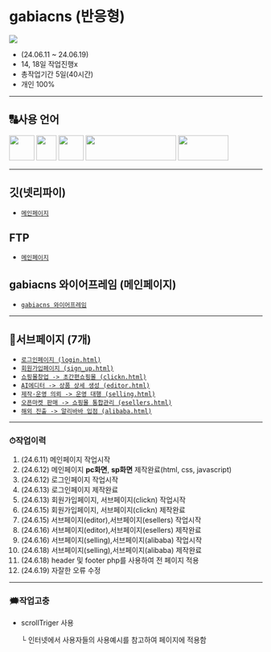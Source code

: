 # gabiacns (반응형)
<img src="https://github.com/ttunmill/gabiacns/assets/84768554/c28c1126-43e2-4b31-a5a4-ef65247dd20c">

* (24.06.11 ~ 24.06.19)
* 14, 18일 작업진행x
* 총작업기간 5일(40시간)
* 개인 100%
---
## 🔠사용 언어
<img src="https://github.com/ttunmill/gabiacns/assets/84768554/45aaaff6-aa00-4209-a23e-13ec83f6031a" width="50" height="50">
<img src="https://github.com/ttunmill/gabiacns/assets/84768554/f199d7ad-3c97-4ff3-8f22-8d4546bfeb2a" width="40" height="50">
<img src="https://github.com/ttunmill/gabiacns/assets/84768554/d80fb406-7c87-4150-83eb-af60ab915f35" width="50" height="50">
<img src="https://github.com/ttunmill/gabiacns/assets/84768554/9a4bbb0d-97ed-4a3e-9d31-b7cf837f43fa" width="180" height="50">
<img src="https://github.com/ttunmill/gabiacns/assets/84768554/a5c08a2c-a93b-48a3-865b-3f07eebe4299" width="100" height="50">

---

## 깃(넷리파이)
* [`메인페이지`](https://gabiacns.netlify.app/)
## FTP
* [`메인페이지`](http://ttunmill.dothome.co.kr/gabiacns/index.html)
## gabiacns 와이어프레임 (메인페이지)
* [`gabiacns 와이어프레임`](https://www.figma.com/design/KcCow2JyU1MwBAFFUT0hUr/%EC%99%80%EC%9D%B4%EC%96%B4-%ED%94%84%EB%A0%88%EC%9E%84---%EA%B0%80%EB%B9%84%EC%95%84%EC%BB%A4%EB%A8%B8%EC%8A%A4?node-id=0-1&t=N82yUp2DN16Ei0Z7-1)
---
## 🔗서브페이지 (7개)
- [`로그인페이지 (login.html)`](http://ttunmill.dothome.co.kr/gabiacns/pages/login.html)
- [`회원가입페이지 (sign_up.html)`](http://ttunmill.dothome.co.kr/gabiacns/pages/sign_up.html)
- [`쇼핑몰창업 -> 초간편쇼핑몰 (clickn.html)`](http://ttunmill.dothome.co.kr/gabiacns/pages/clickn.html)
- [`AI에디터 -> 상품 상세 생성 (editor.html)`](http://ttunmill.dothome.co.kr/gabiacns/pages/editor.html)
- [`제작·운영 의뢰 -> 운영 대행 (selling.html)`](http://ttunmill.dothome.co.kr/gabiacns/pages/selling.html)
- [`오픈마켓 판매 -> 쇼핑몰 통합관리 (esellers.html)`](http://ttunmill.dothome.co.kr/gabiacns/pages/esellers.html)
- [`해외 진출 -> 알리바바 입점 (alibaba.html)`](http://ttunmill.dothome.co.kr/gabiacns/pages/alibaba.html)
---
### ⏱작업이력
1. (24.6.11) 메인페이지 작업시작
2. (24.6.12) 메인페이지 **pc화면**, **sp화면** 제작완료(html, css, javascript)
3. (24.6.12) 로그인페이지 작업시작
4. (24.6.13) 로그인페이지 제작완료
5. (24.6.13) 회원가입페이지, 서브페이지(clickn) 작업시작
6. (24.6.15) 회원가입페이지, 서브페이지(clickn) 제작완료
7. (24.6.15) 서브페이지(editor),서브페이지(esellers) 작업시작
8. (24.6.16) 서브페이지(editor),서브페이지(esellers) 제작완료
9. (24.6.16) 서브페이지(selling),서브페이지(alibaba) 작업시작
10. (24.6.18) 서브페이지(selling),서브페이지(alibaba) 제작완료
11. (24.6.18) header 및 footer php를 사용하여 전 페이지 적용
12. (24.6.19) 자잘한 오류 수정
---
### 🗯작업고충
* scrollTriger 사용

  └ 인터넷에서 사용자들의 사용예시를 참고하여 페이지에 적용함
